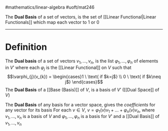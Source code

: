 #mathematics/linear-algebra #uoft/mat246 

The **Dual Basis** of a set of vectors, is the set of [[Linear Functional|Linear Functionals]] which map each vector to 1 or 0

---
# Definition 
The **Dual basis** of a set of vectors $v_{1},...,v_{n}$, is the list $\varphi_{1},...,\varphi_{n}$ of elements in $V'$ where each $\varphi_{j}$ is the [[Linear Functional]] on $V$ such that 
$$\varphi_{j}(v_{k}) = \begin{cases}1 \ \text{ if $k=j$} \\ 0  \ \text{ if $k\neq j$} \end{cases}$$
The **Dual Basis** of a [[Base (Basis)]] of $V$, is a basis of $V'$ ([[Dual Space]] of $V$)

The **Dual Basis** of any basis for a vector space, gives the *coefficients* for any vector for its basis
	For each $v\in V$, $v=\varphi_{1}(v)v_{1}+\dots+\varphi_{n}(v)v_{n}$, where $v_{1},...,v_{n}$ is a basis of $V$ and $\varphi_{1},...,\varphi_{n}$ is a basis for $V'$ and a [[Dual Basis]] of $v_{1},...,v_{n}$
